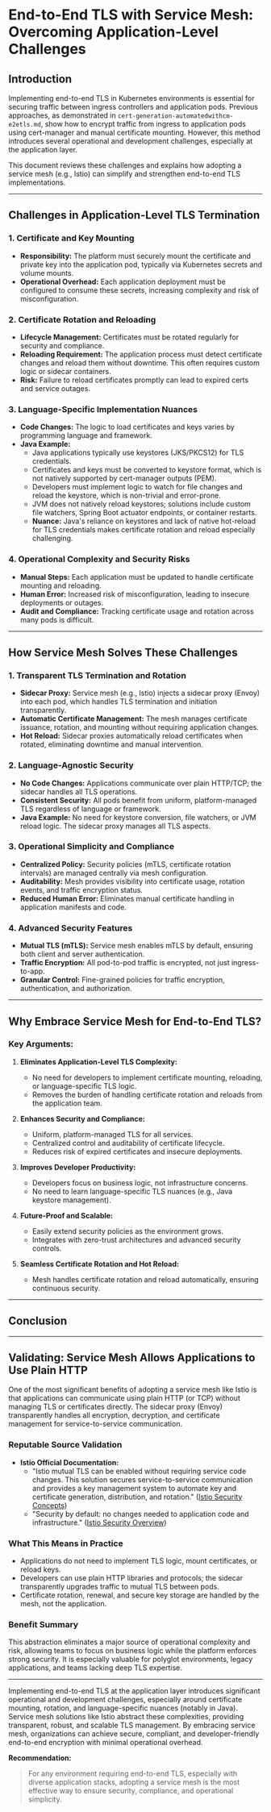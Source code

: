 # End-to-End TLS with Service Mesh: Overcoming Application-Level Challenges

## Introduction

Implementing end-to-end TLS in Kubernetes environments is essential for securing traffic between ingress controllers and application pods. Previous approaches, as demonstrated in `cert-generation-automatedwithcm-e2etls.md`, show how to encrypt traffic from ingress to application pods using cert-manager and manual certificate mounting. However, this method introduces several operational and development challenges, especially at the application layer.

This document reviews these challenges and explains how adopting a service mesh (e.g., Istio) can simplify and strengthen end-to-end TLS implementations.

---

## Challenges in Application-Level TLS Termination

### 1. **Certificate and Key Mounting**
- **Responsibility:** The platform must securely mount the certificate and private key into the application pod, typically via Kubernetes secrets and volume mounts.
- **Operational Overhead:** Each application deployment must be configured to consume these secrets, increasing complexity and risk of misconfiguration.

### 2. **Certificate Rotation and Reloading**
- **Lifecycle Management:** Certificates must be rotated regularly for security and compliance.
- **Reloading Requirement:** The application process must detect certificate changes and reload them without downtime. This often requires custom logic or sidecar containers.
- **Risk:** Failure to reload certificates promptly can lead to expired certs and service outages.

### 3. **Language-Specific Implementation Nuances**
- **Code Changes:** The logic to load certificates and keys varies by programming language and framework.
- **Java Example:**
  - Java applications typically use keystores (JKS/PKCS12) for TLS credentials.
  - Certificates and keys must be converted to keystore format, which is not natively supported by cert-manager outputs (PEM).
  - Developers must implement logic to watch for file changes and reload the keystore, which is non-trivial and error-prone.
  - JVM does not natively reload keystores; solutions include custom file watchers, Spring Boot actuator endpoints, or container restarts.
  - **Nuance:** Java's reliance on keystores and lack of native hot-reload for TLS credentials makes certificate rotation and reload especially challenging.

### 4. **Operational Complexity and Security Risks**
- **Manual Steps:** Each application must be updated to handle certificate mounting and reloading.
- **Human Error:** Increased risk of misconfiguration, leading to insecure deployments or outages.
- **Audit and Compliance:** Tracking certificate usage and rotation across many pods is difficult.

---

## How Service Mesh Solves These Challenges

### 1. **Transparent TLS Termination and Rotation**
- **Sidecar Proxy:** Service mesh (e.g., Istio) injects a sidecar proxy (Envoy) into each pod, which handles TLS termination and initiation transparently.
- **Automatic Certificate Management:** The mesh manages certificate issuance, rotation, and mounting without requiring application changes.
- **Hot Reload:** Sidecar proxies automatically reload certificates when rotated, eliminating downtime and manual intervention.

### 2. **Language-Agnostic Security**
- **No Code Changes:** Applications communicate over plain HTTP/TCP; the sidecar handles all TLS operations.
- **Consistent Security:** All pods benefit from uniform, platform-managed TLS regardless of language or framework.
- **Java Example:** No need for keystore conversion, file watchers, or JVM reload logic. The sidecar proxy manages all TLS aspects.

### 3. **Operational Simplicity and Compliance**
- **Centralized Policy:** Security policies (mTLS, certificate rotation intervals) are managed centrally via mesh configuration.
- **Auditability:** Mesh provides visibility into certificate usage, rotation events, and traffic encryption status.
- **Reduced Human Error:** Eliminates manual certificate handling in application manifests and code.

### 4. **Advanced Security Features**
- **Mutual TLS (mTLS):** Service mesh enables mTLS by default, ensuring both client and server authentication.
- **Traffic Encryption:** All pod-to-pod traffic is encrypted, not just ingress-to-app.
- **Granular Control:** Fine-grained policies for traffic encryption, authentication, and authorization.

---

## Why Embrace Service Mesh for End-to-End TLS?

### **Key Arguments:**

1. **Eliminates Application-Level TLS Complexity:**
   - No need for developers to implement certificate mounting, reloading, or language-specific TLS logic.
   - Removes the burden of handling certificate rotation and reloads from the application team.

2. **Enhances Security and Compliance:**
   - Uniform, platform-managed TLS for all services.
   - Centralized control and auditability of certificate lifecycle.
   - Reduces risk of expired certificates and insecure deployments.

3. **Improves Developer Productivity:**
   - Developers focus on business logic, not infrastructure concerns.
   - No need to learn language-specific TLS nuances (e.g., Java keystore management).

4. **Future-Proof and Scalable:**
   - Easily extend security policies as the environment grows.
   - Integrates with zero-trust architectures and advanced security controls.

5. **Seamless Certificate Rotation and Hot Reload:**
   - Mesh handles certificate rotation and reload automatically, ensuring continuous security.

---

## Conclusion


---

## Validating: Service Mesh Allows Applications to Use Plain HTTP

One of the most significant benefits of adopting a service mesh like Istio is that applications can communicate using plain HTTP (or TCP) without managing TLS or certificates directly. The sidecar proxy (Envoy) transparently handles all encryption, decryption, and certificate management for service-to-service communication.

### **Reputable Source Validation**

- **Istio Official Documentation:**
   - "Istio mutual TLS can be enabled without requiring service code changes. This solution secures service-to-service communication and provides a key management system to automate key and certificate generation, distribution, and rotation." ([Istio Security Concepts](https://istio.io/latest/docs/concepts/security/))
   - "Security by default: no changes needed to application code and infrastructure." ([Istio Security Overview](https://istio.io/latest/docs/concepts/security/))

### **What This Means in Practice**

- Applications do not need to implement TLS logic, mount certificates, or reload keys.
- Developers can use plain HTTP libraries and protocols; the sidecar transparently upgrades traffic to mutual TLS between pods.
- Certificate rotation, renewal, and secure key storage are handled by the mesh, not the application.

### **Benefit Summary**

This abstraction eliminates a major source of operational complexity and risk, allowing teams to focus on business logic while the platform enforces strong security. It is especially valuable for polyglot environments, legacy applications, and teams lacking deep TLS expertise.

---

Implementing end-to-end TLS at the application layer introduces significant operational and development challenges, especially around certificate mounting, rotation, and language-specific nuances (notably in Java). Service mesh solutions like Istio abstract these complexities, providing transparent, robust, and scalable TLS management. By embracing service mesh, organizations can achieve secure, compliant, and developer-friendly end-to-end encryption with minimal operational overhead.

**Recommendation:**
> For any environment requiring end-to-end TLS, especially with diverse application stacks, adopting a service mesh is the most effective way to ensure security, compliance, and operational simplicity.
